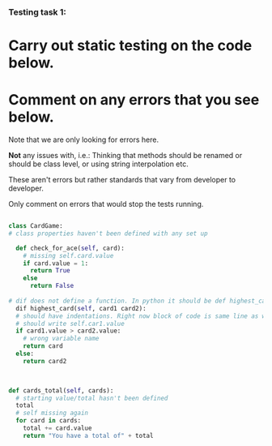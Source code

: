 ### Testing task 1:

# Carry out static testing on the code below.
# Comment on any errors that you see below.

Note that we are only looking for errors here.

**Not** any issues with, i.e.: 
Thinking that methods should be renamed or should be class level, or using string interpolation etc. 

These aren't errors but rather standards that vary from developer to developer. 

Only comment on errors that would stop the tests running.

```python

class CardGame:
# class properties haven't been defined with any set up

  def check_for_ace(self, card):
    # missing self.card.value
    if card.value = 1:
      return True
    else
      return False
   
# dif does not define a function. In python it should be def highest_card()
  dif highest_card(self, card1 card2):
  # should have indentations. Right now block of code is same line as where the function starts 
  # should write self.car1.value
  if card1.value > card2.value:
    # wrong variable name
    return card
  else:
    return card2
  


def cards_total(self, cards):
  # starting value/total hasn't been defined 
  total
  # self missing again 
  for card in cards:
    total += card.value
    return "You have a total of" + total
  
```
